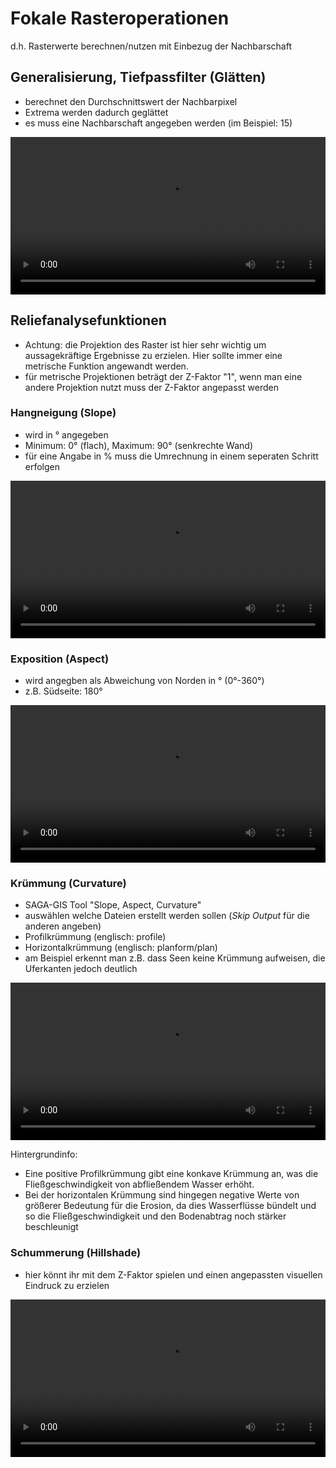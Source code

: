 # Fokale Rasteroperationen
d.h. Rasterwerte berechnen/nutzen mit Einbezug der Nachbarschaft

## Generalisierung, Tiefpassfilter (Glätten)
* berechnet den Durchschnittswert der Nachbarpixel
* Extrema werden dadurch geglättet
* es muss eine Nachbarschaft angegeben werden (im Beispiel: 15)

<video width="100%" controls src="https://courses.gistools.geog.uni-heidelberg.de/giscience/qgis-book/-/raw/main/uploads/QGIS/videos/qgis_raster_generalize.mp4"></video>

## Reliefanalysefunktionen
* Achtung: die Projektion des Raster ist hier sehr wichtig um aussagekräftige Ergebnisse zu erzielen. Hier sollte immer eine metrische Funktion angewandt werden.
* für metrische Projektionen beträgt der Z-Faktor "1", wenn man eine andere Projektion nutzt muss der Z-Faktor angepasst werden

### Hangneigung (Slope)
* wird in ° angegeben
* Minimum: 0° (flach), Maximum: 90° (senkrechte Wand)
* für eine Angabe in % muss die Umrechnung in einem seperaten Schritt erfolgen

<video width="100%" controls src="https://courses.gistools.geog.uni-heidelberg.de/giscience/qgis-book/-/raw/main/uploads/QGIS/videos/qgis_slope.mp4"></video>

### Exposition (Aspect)
* wird angegben als Abweichung von Norden in ° (0°-360°)
* z.B. Südseite: 180°

<video width="100%" controls src="https://courses.gistools.geog.uni-heidelberg.de/giscience/qgis-book/-/raw/main/uploads/QGIS/videos/qgis_aspect.mp4"></video>

### Krümmung (Curvature)
* SAGA-GIS Tool "Slope, Aspect, Curvature"
* auswählen welche Dateien erstellt werden sollen (*Skip Output* für die anderen angeben)
* Profilkrümmung (englisch: profile)
* Horizontalkrümmung (englisch: planform/plan)
* am Beispiel erkennt man z.B. dass Seen keine Krümmung aufweisen, die Uferkanten jedoch deutlich

<video width="100%" controls src="https://courses.gistools.geog.uni-heidelberg.de/giscience/qgis-book/-/raw/main/uploads/QGIS/videos/qgis_curvature.mp4"></video>

Hintergrundinfo:
* Eine positive Profilkrümmung gibt eine konkave Krümmung an, was die Fließgeschwindigkeit von abfließendem Wasser erhöht.
* Bei der horizontalen Krümmung sind hingegen negative Werte von größerer Bedeutung für die Erosion, da dies Wasserflüsse bündelt und so die Fließgeschwindigkeit und den Bodenabtrag noch stärker beschleunigt

### Schummerung (Hillshade)
* hier könnt ihr mit dem Z-Faktor spielen und einen angepassten visuellen Eindruck zu erzielen

<video width="100%" controls src="https://courses.gistools.geog.uni-heidelberg.de/giscience/qgis-book/-/raw/main/uploads/QGIS/videos/qgis_hillshade.mp4"></video>
